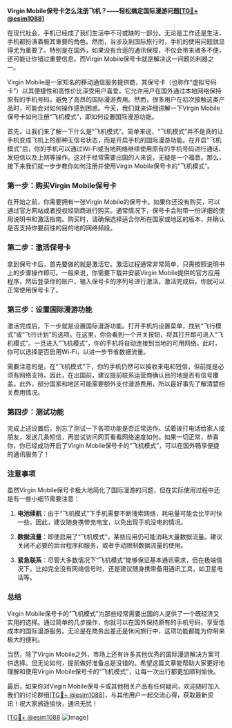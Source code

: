 **Virgin Mobile保号卡怎么注册飞机？——轻松搞定国际漫游问题[[TG💪+ @esim1088](https://t.me/s/esim1088)]**

在现代社会，手机已经成了我们生活中不可或缺的一部分。无论是工作还是生活，手机都扮演着极其重要的角色。然而，当涉及到国际旅行时，手机的使用问题就显得尤为重要了。特别是在国外，如果没有合适的通讯保障，不仅会带来诸多不便，还可能让你错过重要信息。而Virgin Mobile保号卡就是解决这一问题的利器之一。

Virgin Mobile是一家知名的移动通信服务提供商，其保号卡（也称作“虚拟号码卡”）以其便捷性和高性价比深受用户喜爱。它允许用户在国外通过本地网络保持原有的手机号码，避免了高昂的国际漫游费用。然而，很多用户在初次接触这类产品时，可能会对如何操作感到困惑。今天，我们就来详细讲解一下Virgin Mobile保号卡如何注册“飞机模式”，即如何设置国际漫游功能。

首先，让我们来了解一下什么是“飞机模式”。简单来说，“飞机模式”并不是真的让手机变成飞机上的那种无信号状态，而是开启手机的国际漫游功能。在开启“飞机模式”后，你的手机可以通过Wi-Fi或当地网络继续使用原有的手机号码进行通话、发短信以及上网等操作。这对于经常需要出国的人来说，无疑是一个福音。那么，接下来我们就一步步教你如何注册并使用Virgin Mobile保号卡的“飞机模式”。

### 第一步：购买Virgin Mobile保号卡

在开始之前，你需要拥有一张Virgin Mobile的保号卡。如果你还没有购买，可以通过官方网站或者授权经销商进行购买。通常情况下，保号卡会附带一份详细的使用说明书和激活指南。购买时，请确保选择适合你所在国家或地区的版本，并确认是否支持你要前往的目的地的网络频段。

### 第二步：激活保号卡

拿到保号卡后，首先要做的就是激活它。激活过程通常非常简单，只需按照说明书上的步骤操作即可。一般来说，你需要下载并安装Virgin Mobile提供的官方应用程序，然后登录你的账户，输入保号卡的序列号进行激活。激活完成后，你就可以正常使用保号卡了。

### 第三步：设置国际漫游功能

激活完成后，下一步就是设置国际漫游功能。打开手机的设置菜单，找到“飞行模式”或“飞行计划”的选项。在这里，你会看到一个开关按钮，将其打开即可进入“飞机模式”。一旦进入“飞机模式”，你的手机将自动连接到当地的可用网络。此时，你可以选择是否启用Wi-Fi，以进一步节省数据流量。

需要注意的是，在“飞机模式”下，你的手机仍然可以接收来电和短信，但前提是必须有网络支持。因此，在出国前，建议提前联系运营商确认目的地是否有信号覆盖。此外，部分国家和地区可能需要额外支付漫游费用，所以最好事先了解清楚相关费用情况。

### 第四步：测试功能

完成上述设置后，别忘了测试一下各项功能是否正常运作。试着拨打电话给家人或朋友，发送几条短信，再尝试访问网页看看网络速度如何。如果一切正常，恭喜你，你已经成功开启了Virgin Mobile保号卡的“飞机模式”，可以在国外畅享便捷的通讯服务了！

### 注意事项

虽然Virgin Mobile保号卡极大地简化了国际漫游的问题，但在实际使用过程中还是有一些小细节需要注意：

1. **电池续航**：由于“飞机模式”下手机需要不断搜索网络，耗电量可能会比平时快一些。因此，建议随身携带充电宝，以免出现手机没电的情况。
   
2. **数据流量**：即使启用了“飞机模式”，某些应用仍可能消耗大量数据流量。建议关闭不必要的后台程序和服务，或者手动限制数据流量的使用。

3. **紧急联系**：尽管大多数情况下“飞机模式”能够保证基本通讯需求，但在极端情况下，比如完全没有网络信号时，还是建议随身携带备用通讯工具，如卫星电话等。

### 总结

Virgin Mobile保号卡的“飞机模式”为那些经常需要出国的人提供了一个既经济又实用的选择。通过简单的几步操作，你就可以在国外保持原有的手机号码，享受低成本的国际漫游服务。无论是在商务出差还是休闲旅行中，这项功能都能为你带来极大的便利。

当然，除了Virgin Mobile之外，市场上还有许多其他优秀的国际漫游解决方案可供选择。但无论如何，提前做好准备总是没错的。希望这篇文章能帮助大家更好地理解和使用Virgin Mobile保号卡的“飞机模式”，让每一次出行都更加顺利愉快。

最后，如果你对Virgin Mobile保号卡或其他相关产品有任何疑问，欢迎随时加入我们的讨论群组[[TG💪+ @esim1088](https://t.me/s/esim1088)]，与其他用户一起交流心得，获取最新资讯！祝大家旅途愉快，通讯无忧！

[[TG💪+ @esim1088](https://t.me/s/esim1088) ![Image](https://i.postimg.cc/4NQfJmqS/Snipaste-2025-05-13-00-14-12.png)]